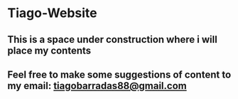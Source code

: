 # Tiago-Website

## This is a space under construction where i will place my contents

## Feel free to make some suggestions of content to my email: tiagobarradas88@gmail.com
